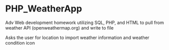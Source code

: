 # PHP_WeatherApp
Adv Web development homework utilizing SQL, PHP, and HTML to pull from weather API (openweathermap.org) and write to file

Asks the user for location to import weather information and weather condition icon
